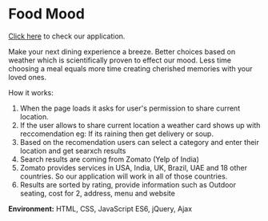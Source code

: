 # Food Mood
<a href="https://mohak92.github.io/FoodFinder/">Click here</a> to check our application.

Make your next dining experience a breeze. 
Better choices based on weather which is scientifically proven to effect our mood. 
Less time choosing a meal equals more time creating cherished memories with your loved ones. 

How it works: 
 1. When the page loads it asks for user's permission to share current location.
 2. If the user allows to share current location a weather card shows up with reccomendation
    eg: If its raining then get delivery or soup.
 3. Based on the recomendation users can select a category and enter their location and get searxch results
 4. Search results are coming from Zomato (Yelp of India)
 5. Zomato provides services in USA, India, UK, Brazil, UAE and 18 other countries. So our application will work in all of those countries.
 6. Results are sorted by rating, provide information such as Outdoor seating, cost for 2, address, menu and website
 
 <strong>Environment:</strong> HTML, CSS, JavaScript ES6, jQuery, Ajax

